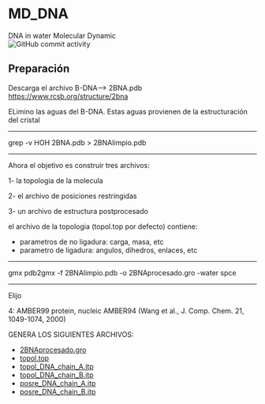 # MD_DNA
DNA in water Molecular Dynamic  
![GitHub commit activity](https://img.shields.io/github/commit-activity/m/tnavarrofebre/MD_DNA)

## Preparación

Descarga el archivo B-DNA--> 2BNA.pdb
https://www.rcsb.org/structure/2bna

ELimino las aguas del B-DNA. Estas aguas provienen de la estructuración del cristal
_____________________________________
grep -v HOH 2BNA.pdb > 2BNAlimpio.pdb
_____________________________________

Ahora el objetivo es construir tres archivos:

1- la topologia de la molecula

2- el archivo de posiciones restringidas

3- un archivo de estructura postprocesado

el archivo de la topologia (topol.top por defecto) contiene:
* parametros de no ligadura: carga, masa, etc
* parametro de ligadura: angulos, dihedros, enlaces, etc

_____________________________________
gmx pdb2gmx -f 2BNAlimpio.pdb -o 2BNAprocesado.gro -water spce
_____________________________________
Elijo

4: AMBER99 protein, nucleic AMBER94 (Wang et al., J. Comp. Chem. 21, 1049-1074, 2000)

GENERA LOS SIGUIENTES ARCHIVOS:
* [2BNAprocesado.gro](https://github.com/tnavarrofebre/MD_DNA/blob/main/Preparacion/2BNAprocesado.gro) 
* [topol.top](https://github.com/tnavarrofebre/MD_DNA/blob/main/Preparacion/topol.top) 
* [topol_DNA_chain_A.itp](https://github.com/tnavarrofebre/MD_DNA/blob/main/Preparacion/topol_DNA_chain_A.itp) 
* [topol_DNA_chain_B.itp](https://github.com/tnavarrofebre/MD_DNA/blob/main/Preparacion/topol_DNA_chain_B.itp) 
* [posre_DNA_chain_A.itp](https://github.com/tnavarrofebre/MD_DNA/blob/main/Preparacion/posre_DNA_chain_A.itp) 
* [posre_DNA_chain_B.itp](https://github.com/tnavarrofebre/MD_DNA/blob/main/Preparacion/posre_DNA_chain_B.itp) 
